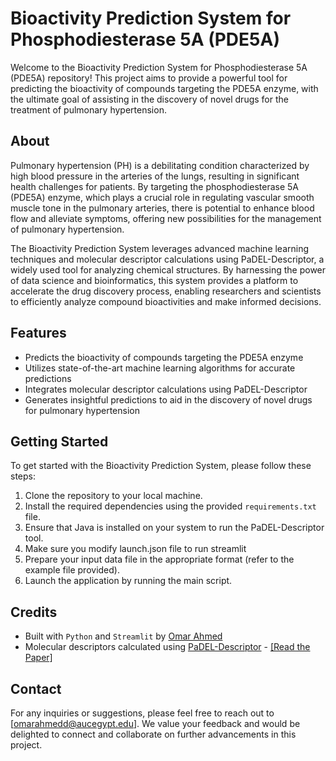 # Bioactivity Prediction System for Phosphodiesterase 5A (PDE5A)

Welcome to the Bioactivity Prediction System for Phosphodiesterase 5A (PDE5A) repository! This project aims to provide a powerful tool for predicting the bioactivity of compounds targeting the PDE5A enzyme, with the ultimate goal of assisting in the discovery of novel drugs for the treatment of pulmonary hypertension.

## About

Pulmonary hypertension (PH) is a debilitating condition characterized by high blood pressure in the arteries of the lungs, resulting in significant health challenges for patients. By targeting the phosphodiesterase 5A (PDE5A) enzyme, which plays a crucial role in regulating vascular smooth muscle tone in the pulmonary arteries, there is potential to enhance blood flow and alleviate symptoms, offering new possibilities for the management of pulmonary hypertension.

The Bioactivity Prediction System leverages advanced machine learning techniques and molecular descriptor calculations using PaDEL-Descriptor, a widely used tool for analyzing chemical structures. By harnessing the power of data science and bioinformatics, this system provides a platform to accelerate the drug discovery process, enabling researchers and scientists to efficiently analyze compound bioactivities and make informed decisions.

## Features

- Predicts the bioactivity of compounds targeting the PDE5A enzyme
- Utilizes state-of-the-art machine learning algorithms for accurate predictions
- Integrates molecular descriptor calculations using PaDEL-Descriptor
- Generates insightful predictions to aid in the discovery of novel drugs for pulmonary hypertension

## Getting Started

To get started with the Bioactivity Prediction System, please follow these steps:

1. Clone the repository to your local machine.
2. Install the required dependencies using the provided `requirements.txt` file.
3. Ensure that Java is installed on your system to run the PaDEL-Descriptor tool.
4. Make sure you modify launch.json file to run streamlit
5. Prepare your input data file in the appropriate format (refer to the example file provided).
6. Launch the application by running the main script.

## Credits

- Built with `Python` and `Streamlit` by [Omar Ahmed](https://www.linkedin.com/in/omar-ahmedd/)
- Molecular descriptors calculated using [PaDEL-Descriptor](http://www.yapcwsoft.com/dd/padeldescriptor/) - [[Read the Paper]](https://doi.org/10.1002/jcc.21707)

## Contact

For any inquiries or suggestions, please feel free to reach out to [omarahmedd@aucegypt.edu]. We value your feedback and would be delighted to connect and collaborate on further advancements in this project.
